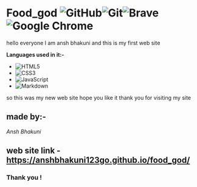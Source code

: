 # Food_god ![GitHub](https://img.shields.io/badge/github-%23121011.svg?style=for-the-badge&logo=github&logoColor=white)![Git](https://img.shields.io/badge/git-%23F05033.svg?style=for-the-badge&logo=git&logoColor=white)![Brave](https://img.shields.io/badge/Brave-FB542B?style=for-the-badge&logo=Brave&logoColor=white)![Google Chrome](https://img.shields.io/badge/Google%20Chrome-4285F4?style=for-the-badge&logo=GoogleChrome&logoColor=white)
hello everyone I am ansh bhakuni and this is my first web site

**Languages used in it:-**
- ![HTML5](https://img.shields.io/badge/html5-%23E34F26.svg?style=for-the-badge&logo=html5&logoColor=white)
- ![CSS3](https://img.shields.io/badge/css3-%231572B6.svg?style=for-the-badge&logo=css3&logoColor=white)
- ![JavaScript](https://img.shields.io/badge/javascript-%23323330.svg?style=for-the-badge&logo=javascript&logoColor=%23F7DF1E)
- ![Markdown](https://img.shields.io/badge/markdown-%23000000.svg?style=for-the-badge&logo=markdown&logoColor=white)

 so this was my new web site hope you like it thank you for visiting my site
 ## made by:-
 *Ansh Bhakuni*
 ## web site link - https://anshbhakuni123go.github.io/food_god/
 
 ### Thank you !
